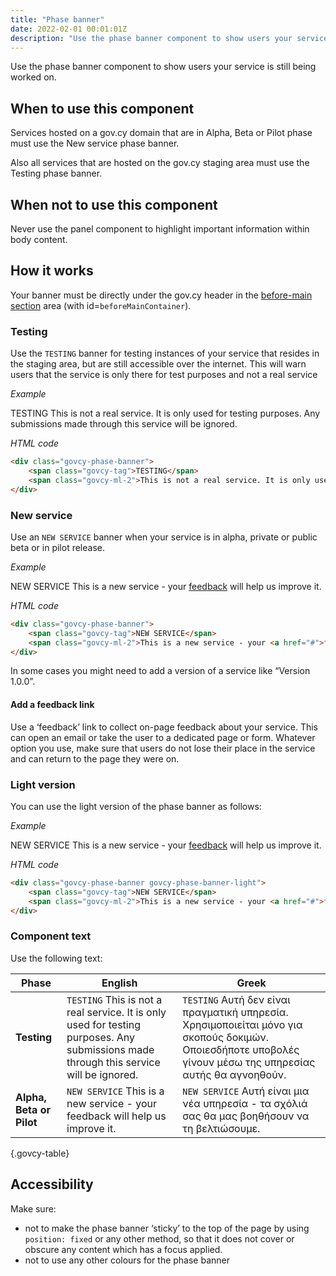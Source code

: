 ```yaml
---
title: "Phase banner"
date: 2022-02-01 00:01:01Z
description: "Use the phase banner component to show users your service is still being worked on."
---
```

Use the phase banner component to show users your service is still being worked on.

## When to use this component
Services hosted on a gov.cy domain that are in Alpha, Beta or Pilot phase must use the New service phase banner.  

Also all services that are hosted on the gov.cy staging area must use the Testing phase banner.

## When not to use this component
Never use the panel component to highlight important information within body content.

## How it works
Your banner must be directly under the gov.cy header in the [before-main section](../../getting-started/page-template/#sections) area (with id=`beforeMainContainer`).

### Testing
Use the `TESTING` banner for testing instances of your service that resides in the staging area, but are still accessible over the internet. This will warn users that the service is only there for test purposes and not a real service

*Example*
<div class="govcy-container govcy-p-4 govcy-br-1 govcy-br-standard govcy-mb-4">
<div class="govcy-phase-banner">
    <span class="govcy-tag">TESTING</span>
    <span class="govcy-ml-2">This is not a real service. It is only used for testing purposes. Any submissions made through this service will be ignored.</span>
</div>
</div>

*HTML code*
```html
<div class="govcy-phase-banner">
    <span class="govcy-tag">TESTING</span>
    <span class="govcy-ml-2">This is not a real service. It is only used for testing purposes. Any submissions made through this service will be ignored.</span>
</div>
```
### New service
Use an `NEW SERVICE` banner when your service is in alpha, private or public beta or in pilot release.

*Example*
<div class="govcy-container govcy-p-4 govcy-br-1 govcy-br-standard govcy-mb-4">
<div class="govcy-phase-banner">
    <span class="govcy-tag">NEW SERVICE</span>
    <span class="govcy-ml-2">This is a new service - your <a href="#">feedback</a> will help us improve it.</span>
</div>
</div>

*HTML code*
```html
<div class="govcy-phase-banner">
    <span class="govcy-tag">NEW SERVICE</span>
    <span class="govcy-ml-2">This is a new service - your <a href="#">feedback</a> will help us improve it.</span>
</div>
```

In some cases you might need to add a version of a service like “Version 1.0.0”.

#### Add a feedback link
Use a ‘feedback’ link to collect on-page feedback about your service. This can open an email or take the user to a dedicated page or form. Whatever option you use, make sure that users do not lose their place in the service and can return to the page they were on.

### Light version
You can use the light version of the phase banner as follows:

*Example*
<div class="govcy-container govcy-p-4 govcy-br-1 govcy-br-standard govcy-mb-4">
<div class="govcy-phase-banner govcy-phase-banner-light">
    <span class="govcy-tag">NEW SERVICE</span>
    <span class="govcy-ml-2">This is a new service - your <a href="#">feedback</a> will help us improve it.</span>
</div>
</div>

*HTML code*
```html
<div class="govcy-phase-banner govcy-phase-banner-light">
    <span class="govcy-tag">NEW SERVICE</span>
    <span class="govcy-ml-2">This is a new service - your <a href="#">feedback</a> will help us improve it.</span>
</div>
```
### Component text
Use the following text:
	
| Phase | English | Greek |
| ---- | ---- | ---- |
| **Testing** | `TESTING` This is not a real service. It is only used for testing purposes. Any submissions made through this service will be ignored. | `TESTING` Αυτή δεν είναι πραγματική υπηρεσία. Χρησιμοποιείται μόνο για σκοπούς δοκιμών. Οποιεσδήποτε υποβολές γίνουν μέσω της υπηρεσίας αυτής θα αγνοηθούν. |
| **Alpha, Beta or Pilot** | `NEW SERVICE` This is a new service - your feedback will help us improve it. | `NEW SERVICE` Αυτή είναι μια νέα υπηρεσία - τα σχόλιά σας θα μας βοηθήσουν να τη βελτιώσουμε. |

{.govcy-table}

## Accessibility
Make sure:
- not to make the phase banner ‘sticky’ to the top of the page by using `position: fixed` or any other method, so that it does not cover or obscure any content which has a focus applied.
- not to use any other colours for the phase banner